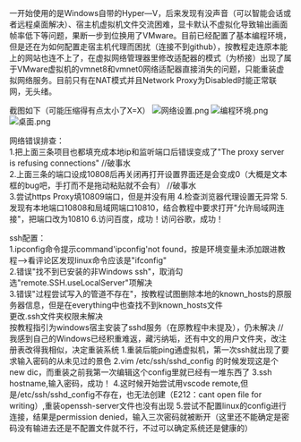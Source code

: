 一开始使用的是Windows自带的Hyper—V，后来发现有没声音（可以智能会话或者远程桌面解决）、宿主机虚拟机文件交流困难，显卡默认不虚拟化导致输出画面帧率低下等问题，果断一步到位换用了VMware。目前已经配置了基本编程环境，但是还在为如何配置走宿主机代理而困扰（连接不到github），按教程走连原本能上的网站也连不上了，在虚拟网络管理器里修改适配器的模式（为桥接）出现了属于VMware虚拟机的vmnet8和vmnet0网络适配器直接消失的问题，只能重装虚拟网络服务。目前只有在NAT模式并且Network Proxy为Disabled时能正常联网，无头绪。

截图如下（可能压缩得有点太小了X=X）
![网络设置.png](https://s2.loli.net/2023/09/13/7iFtXG8CAbQl4Ld.png)
![编程环境.png](https://s2.loli.net/2023/09/13/j2QSYKdNZW4xcBp.png)
![桌面.png](https://s2.loli.net/2023/09/13/EJbVaLjIx5QpNMS.png)

网络错误排查：<br />
1.把上面三条项目也都填充成本地ip和监听端口后错误变成了"The proxy server is refusing connections"              //破事水<br />
2.上面三条的端口设成10808后再关闭再打开设置界面还是会变成0（大概是文本框的bug吧，手打而不是拖动粘贴就不会有）    //破事水<br />
3.尝试https Proxy填10809端口，但是并没有用
4.检查浏览器代理设置无异常
5.发现有本地端口10808和局域网端口10810，结合教程中要求打开"允许局域网连接"，把端口改为10810
6.访问百度，成功！访问谷歌，成功！

ssh配置：<br />
1.ipconfig命令提示command'ipconfig'not found，按是环境变量未添加跟进教程——>看评论区发现linux命令应该是"ifconfig"<br />
2.错误"找不到已安装的非Windows ssh"，取消勾选"remote.SSH.useLocalServer"项解决<br />
3.错误"过程尝试写入的管道不存在"，按教程试图删除本地的known_hosts的原服务器信息，但是在everything中也查找不到known_hosts文件<br />
  更改.ssh文件夹权限未解决<br />
  按教程指引为windows宿主安装了sshd服务（在原教程中未提及），仍未解决
//    我感到自己的Windows已经积重难返，藏污纳垢，还有中文的用户文件夹，改注册表改得我相似，决定重装系统
1.重装后能ping通虚拟机，第一次ssh就出现了要求输入密码的从未见过的景色
2.vim /etc/ssh/sshd_config 的时候发现这是个new dic，而重装之前我第一次编辑这个config里就已经有一堆东西了
3.ssh hostname,输入密码，成功！
4.这时候开始尝试用vscode remote,但是/etc/ssh/sshd_config不存在，也无法创建（E212：cant open file for writing）,重装openssh-server文件也没有出现
5.尝试不配置linux的config进行连接，结果是permission denied，输入三次密码就被断开（这里还不能确定是密码没有输进去还是不配置文件就不行，不过可以确定系统还是健康的）
